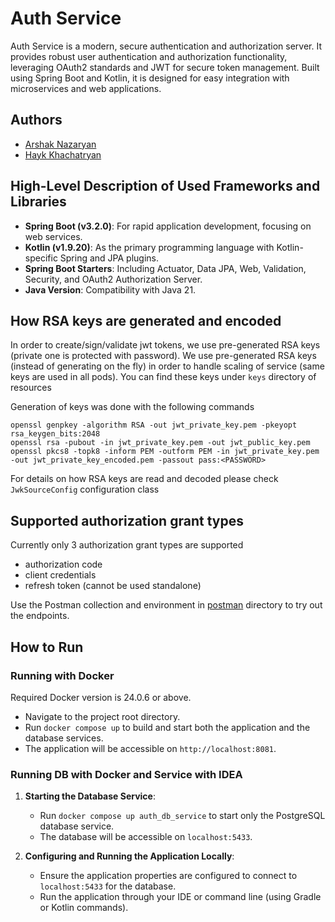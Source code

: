 # Auth Service

Auth Service is a modern, secure authentication and authorization server. It provides robust user authentication and authorization functionality, leveraging OAuth2 standards and JWT for secure token management. Built using Spring Boot and Kotlin, it is designed for easy integration with microservices and web applications.

## Authors
- [Arshak Nazaryan](https://github.com/nazaryan)
- [Hayk Khachatryan](https://github.com/haykart)

## High-Level Description of Used Frameworks and Libraries
- **Spring Boot (v3.2.0)**: For rapid application development, focusing on web services.
- **Kotlin (v1.9.20)**: As the primary programming language with Kotlin-specific Spring and JPA plugins.
- **Spring Boot Starters**: Including Actuator, Data JPA, Web, Validation, Security, and OAuth2 Authorization Server.
- **Java Version**: Compatibility with Java 21.

## How RSA keys are generated and encoded
In order to create/sign/validate jwt tokens, we use pre-generated RSA keys (private one is protected with password).
We use pre-generated RSA keys (instead of generating on the fly) in order to handle scaling of service (same keys are used in all pods).
You can find these keys under `keys` directory of resources 

Generation of keys was done with the following commands
```shell
openssl genpkey -algorithm RSA -out jwt_private_key.pem -pkeyopt rsa_keygen_bits:2048
openssl rsa -pubout -in jwt_private_key.pem -out jwt_public_key.pem
openssl pkcs8 -topk8 -inform PEM -outform PEM -in jwt_private_key.pem -out jwt_private_key_encoded.pem -passout pass:<PASSWORD>
```
For details on how RSA keys are read and decoded please check `JwkSourceConfig` configuration class

## Supported authorization grant types
Currently only 3 authorization grant types are supported
- authorization code
- client credentials
- refresh token (cannot be used standalone)

Use the Postman collection and environment in [postman](postman) directory to try out the endpoints.

## How to Run
### Running with Docker
Required Docker version is 24.0.6 or above.
- Navigate to the project root directory.
- Run `docker compose up` to build and start both the application and the database services.
- The application will be accessible on `http://localhost:8081`.

### Running DB with Docker and Service with IDEA
1. **Starting the Database Service**:
    - Run `docker compose up auth_db_service` to start only the PostgreSQL database service.
    - The database will be accessible on `localhost:5433`.

2. **Configuring and Running the Application Locally**:
    - Ensure the application properties are configured to connect to `localhost:5433` for the database.
    - Run the application through your IDE or command line (using Gradle or Kotlin commands).


